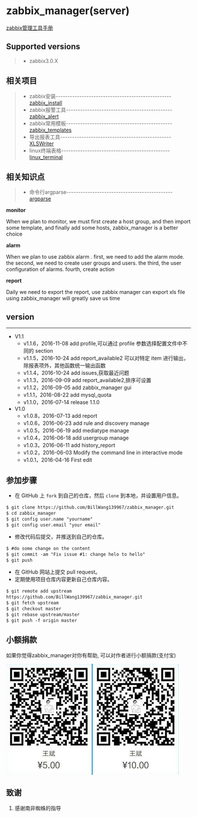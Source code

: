 # zabbix_manager(server)

[zabbix管理工具手册](./ZabbixTool/README.md)

## Supported versions
> * zabbix3.0.X

## 相关项目

> * zabbix安装-------------------------------------------------[zabbix_install](https://github.com/BillWang139967/zabbix_install)
> * zabbix报警工具---------------------------------------------[zabbix_alert](https://github.com/BillWang139967/zabbix_alert)
> * zabbix常用模板---------------------------------------------[zabbix_templates](https://github.com/BillWang139967/zabbix_templates)
> * 导出报表工具-----------------------------------------------[XLSWriter](https://github.com/BillWang139967/XLSWriter)
> * linux终端表格----------------------------------------------[linux_terminal](https://github.com/BillWang139967/linux_terminal)

## 相关知识点

> * 命令行argparse---------------------------------------------[argparse](https://github.com/BillWang139967/BillWang139967.github.io/blob/master/doc/python/argparse.doc.md)

**monitor**

When we plan to monitor, we must first create a host group, and then import some template, and finally add some hosts, zabbix_manager is a better choice

**alarm**

When we plan to use zabbix alarm . 
first, we need to add the alarm mode. 
the second, we need to create user groups and users.
the third, the user configuration of alarms. 
fourth, create action

**report**

Daily we need to export the report, use zabbix manager can export xls file using zabbix_manager will greatly save us time

## version
----
* V1.1
    * v1.1.6，2016-11-08 add profile,可以通过 profile 参数选择配置文件中不同的 section
    * v1.1.5，2016-10-24 add report_available2 可以对特定 item 进行输出，除报表项外，其他函数统一输出函数
    * v1.1.4，2016-10-24 add issues,获取最近问题
    * v1.1.3，2016-09-09 add report_available2,排序可设置
    * v1.1.2，2016-09-05 add zabbix_manager gui
    * v1.1.1，2016-08-22 add mysql_quota
    * v1.1.0，2016-07-14 release 1.1.0
* V1.0
    * v1.0.8，2016-07-13 add report
    * v1.0.6，2016-06-23 add rule and discovery manage
    * v1.0.5，2016-06-19 add mediatype manage
    * v1.0.4，2016-06-18 add usergroup manage
    * v1.0.3，2016-06-11 add history_report
    * v1.0.2，2016-06-03 Modify the command line in interactive mode
    * v1.0.1，2016-04-16 First edit

## 参加步骤

* 在 GitHub 上 `fork` 到自己的仓库，然后 `clone` 到本地，并设置用户信息。
```
$ git clone https://github.com/BillWang139967/zabbix_manager.git
$ cd zabbix_manager
$ git config user.name "yourname"
$ git config user.email "your email"
```
* 修改代码后提交，并推送到自己的仓库。
```
$ #do some change on the content
$ git commit -am "Fix issue #1: change helo to hello"
$ git push
```
* 在 GitHub 网站上提交 pull request。
* 定期使用项目仓库内容更新自己仓库内容。
```
$ git remote add upstream https://github.com/BillWang139967/zabbix_manager.git
$ git fetch upstream
$ git checkout master
$ git rebase upstream/master
$ git push -f origin master
```
## 小额捐款

如果你觉得zabbix_manager对你有帮助, 可以对作者进行小额捐款(支付宝)

![Screenshot](images/5.jpg)


## 致谢

1. 感谢南非蜘蛛的指导
